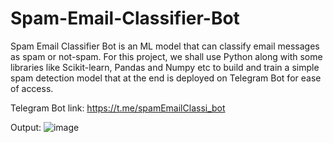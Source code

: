 # Spam-Email-Classifier-Bot
Spam Email Classifier Bot is an ML model that can classify email messages as spam or not-spam. For this project, we shall use Python along with some libraries like Scikit-learn, Pandas and Numpy etc to build and train a simple spam detection model that at the end is deployed on Telegram Bot for ease of access.

Telegram Bot link: https://t.me/spamEmailClassi_bot

Output:
![image](https://github.com/user-attachments/assets/9df4bae3-c1ec-4ad0-a432-96c15d99a441)
